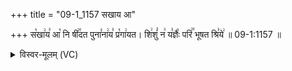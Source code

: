 +++
title = "09-1_1157 सखाय आ"

+++
स꣡खा꣢य꣣ आ꣡ नि षी꣢꣯दत पुना꣣ना꣢य꣣ प्र꣡गा꣢यत। शि꣢शुं꣣ न꣢ य꣣ज्ञैः꣡ परि꣢꣯ भूषत श्रि꣣ये꣢ ॥ 09-1:1157 ॥

<details><summary>विस्वर-मूलम् (VC)</summary>

सखाय आ नि षीदत पुनानाय प्रगायत । शिशुं न यज्ञैः परि भूषत श्रिये ॥११५७॥
</details>